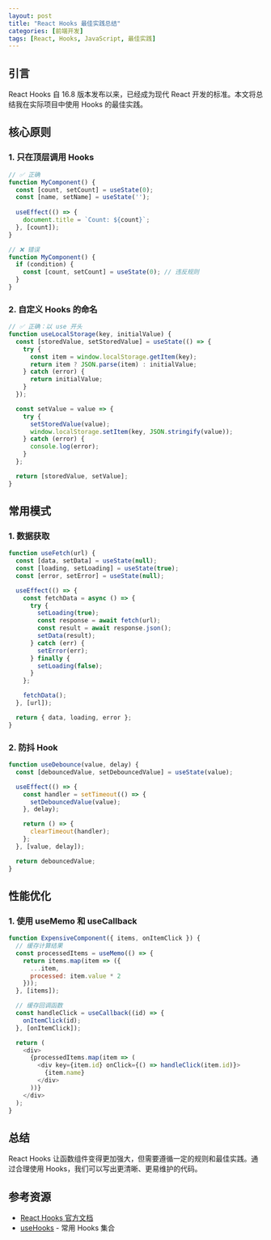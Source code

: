 ```yaml
---
layout: post
title: "React Hooks 最佳实践总结"
categories: [前端开发]
tags: [React, Hooks, JavaScript, 最佳实践]
---
```


## 引言

React Hooks 自 16.8 版本发布以来，已经成为现代 React 开发的标准。本文将总结我在实际项目中使用 Hooks 的最佳实践。

## 核心原则

### 1. 只在顶层调用 Hooks

```javascript
// ✅ 正确
function MyComponent() {
  const [count, setCount] = useState(0);
  const [name, setName] = useState('');
  
  useEffect(() => {
    document.title = `Count: ${count}`;
  }, [count]);
}

// ❌ 错误
function MyComponent() {
  if (condition) {
    const [count, setCount] = useState(0); // 违反规则
  }
}
```

### 2. 自定义 Hooks 的命名

```javascript
// ✅ 正确：以 use 开头
function useLocalStorage(key, initialValue) {
  const [storedValue, setStoredValue] = useState(() => {
    try {
      const item = window.localStorage.getItem(key);
      return item ? JSON.parse(item) : initialValue;
    } catch (error) {
      return initialValue;
    }
  });

  const setValue = value => {
    try {
      setStoredValue(value);
      window.localStorage.setItem(key, JSON.stringify(value));
    } catch (error) {
      console.log(error);
    }
  };

  return [storedValue, setValue];
}
```

## 常用模式

### 1. 数据获取

```javascript
function useFetch(url) {
  const [data, setData] = useState(null);
  const [loading, setLoading] = useState(true);
  const [error, setError] = useState(null);

  useEffect(() => {
    const fetchData = async () => {
      try {
        setLoading(true);
        const response = await fetch(url);
        const result = await response.json();
        setData(result);
      } catch (err) {
        setError(err);
      } finally {
        setLoading(false);
      }
    };

    fetchData();
  }, [url]);

  return { data, loading, error };
}
```

### 2. 防抖 Hook

```javascript
function useDebounce(value, delay) {
  const [debouncedValue, setDebouncedValue] = useState(value);

  useEffect(() => {
    const handler = setTimeout(() => {
      setDebouncedValue(value);
    }, delay);

    return () => {
      clearTimeout(handler);
    };
  }, [value, delay]);

  return debouncedValue;
}
```

## 性能优化

### 1. 使用 useMemo 和 useCallback

```javascript
function ExpensiveComponent({ items, onItemClick }) {
  // 缓存计算结果
  const processedItems = useMemo(() => {
    return items.map(item => ({
      ...item,
      processed: item.value * 2
    }));
  }, [items]);

  // 缓存回调函数
  const handleClick = useCallback((id) => {
    onItemClick(id);
  }, [onItemClick]);

  return (
    <div>
      {processedItems.map(item => (
        <div key={item.id} onClick={() => handleClick(item.id)}>
          {item.name}
        </div>
      ))}
    </div>
  );
}
```

## 总结

React Hooks 让函数组件变得更加强大，但需要遵循一定的规则和最佳实践。通过合理使用 Hooks，我们可以写出更清晰、更易维护的代码。

## 参考资源

- [React Hooks 官方文档](https://reactjs.org/docs/hooks-intro.html)
- [useHooks](https://usehooks.com/) - 常用 Hooks 集合
